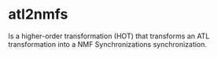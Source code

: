 # atl2nmfs

Is a higher-order transformation (HOT) that transforms an ATL transformation into a NMF Synchronizations synchronization. 
